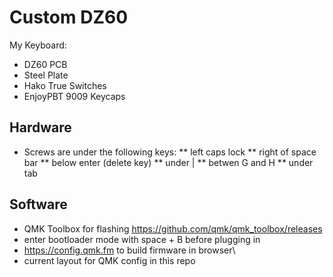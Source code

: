 # Custom DZ60

My Keyboard:

* DZ60 PCB
* Steel Plate
* Hako True Switches
* EnjoyPBT 9009 Keycaps

## Hardware

* Screws are under the following keys: 
** left caps lock
** right of space bar
** below enter (delete key)
** under \|
** betwen G and H
** under tab

## Software

* QMK Toolbox for flashing https://github.com/qmk/qmk_toolbox/releases
* enter bootloader mode with space + B before plugging in
* https://config.qmk.fm to build firmware in browser\
* current layout for QMK config in this repo
